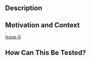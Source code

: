 <!-- Delete the explanatory comments below before submitting your PR -->
<!-- This keeps the generated e-mails and messages clean and readable. -->

<!-- Provide a summary of your changes -->

## Description

<!-- Describe your changes in detail -->

## Motivation and Context

<!-- Link to the issue that this PR addresses -->
[Issue-X](https://domain/issues/ISSUE_NUMBER)

## How Can This Be Tested?

<!-- Please describe in detail how your changes can be tested -->
